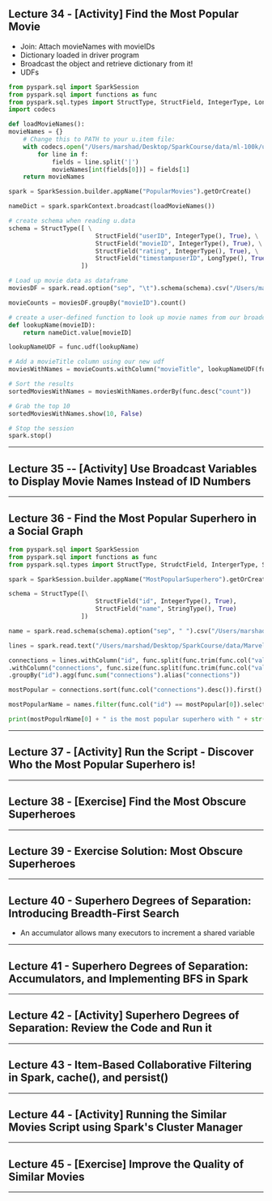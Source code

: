 ## Lecture 34 - [Activity] Find the Most Popular Movie

* Join: Attach movieNames with movieIDs
* Dictionary loaded in driver program
* Broadcast the object and retrieve dictionary from it!
* UDFs

```python
from pyspark.sql import SparkSession
from pyspark.sql import functions as func
from pyspark.sql.types import StructType, StructField, IntegerType, LongType
import codecs

def loadMovieNames():
movieNames = {}
    # Change this to PATH to your u.item file:
    with codecs.open("/Users/marshad/Desktop/SparkCourse/data/ml-100k/u.item", "r", encoding='ISO-8859-1', errors='ignore') as f:
        for line in f:
            fields = line.split('|')
            movieNames[int(fields[0])] = fields[1]
    return movieNames

spark = SparkSession.builder.appName("PopularMovies").getOrCreate()

nameDict = spark.sparkContext.broadcast(loadMovieNames())

# create schema when reading u.data
schema = StructType([ \
                        StructField("userID", IntegerType(), True), \
                        StructField("movieID", IntegerType(), True), \
                        StructField("rating", IntegerType(), True), \
                        StructField("timestampuserID", LongType(), True)
                    ])

# Load up movie data as dataframe
moviesDF = spark.read.option("sep", "\t").schema(schema).csv("/Users/marshad/Desktop/SparkCourse/data/ml-100k/u.data")

movieCounts = moviesDF.groupBy("movieID").count()

# create a user-defined function to look up movie names from our broadcasted dictionary
def lookupName(movieID):
    return nameDict.value[movieID]

lookupNameUDF = func.udf(lookupName)

# Add a movieTitle column using our new udf
moviesWithNames = movieCounts.withColumn("movieTitle", lookupNameUDF(func.col("movieID")))

# Sort the results
sortedMoviesWithNames = moviesWithNames.orderBy(func.desc("count"))

# Grab the top 10
sortedMoviesWithNames.show(10, False)

# Stop the session
spark.stop()
```

***

## Lecture 35 -- [Activity] Use Broadcast Variables to Display Movie Names Instead of ID Numbers

***

## Lecture 36 - Find the Most Popular Superhero in a Social Graph

```python
from pyspark.sql import SparkSession
from pyspark.sql import functions as func
from pyspark.sql.types import StructType, StrudctField, IntergerType, StringType

spark = SparkSession.builder.appName("MostPopularSuperhero").getOrCreate()

schema = StructType([\
                        StructField("id", IntegerType(), True),
                        StructField("name", StringType(), True)
                    ])

name = spark.read.schema(schema).option("sep", " ").csv("/Users/marshad/Desktop/SparkCourse/data/Marvel-names.txt")

lines = spark.read.text("/Users/marshad/Desktop/SparkCourse/data/Marvel-graph.txt")

connections = lines.withColumn("id", func.split(func.trim(func.col("value"), " ")[0] \
.withColumn("connections", func.size(func.split(func.trim(func.col("value"), " ")) - 1) \
.groupBy("id").agg(func.sum("connections").alias("connections"))

mostPopular = connections.sort(func.col("connections").desc()).first()

mostPopularName = names.filter(func.col("id") == mostPopular[0]).select("name").first()

print(mostPopulrName[0] + " is the most popular superhero with " + str(mostPopular[1]) + " co-appearances.")
```


***

## Lecture 37 - [Activity] Run the Script - Discover Who the Most Popular Superhero is!

***

## Lecture 38 - [Exercise] Find the Most Obscure Superheroes

***

## Lecture 39 - Exercise Solution: Most Obscure Superheroes

***

## Lecture 40 - Superhero Degrees of Separation: Introducing Breadth-First Search
* An accumulator allows many executors to increment a shared variable

***

## Lecture 41 - Superhero Degrees of Separation: Accumulators, and Implementing BFS in Spark

***

## Lecture 42 - [Activity] Superhero Degrees of Separation: Review the Code and Run it

***

## Lecture 43 - Item-Based Collaborative Filtering in Spark, cache(), and persist()

***

## Lecture 44 - [Activity] Running the Similar Movies Script using Spark's Cluster Manager

***

## Lecture 45 - [Exercise] Improve the Quality of Similar Movies

***
